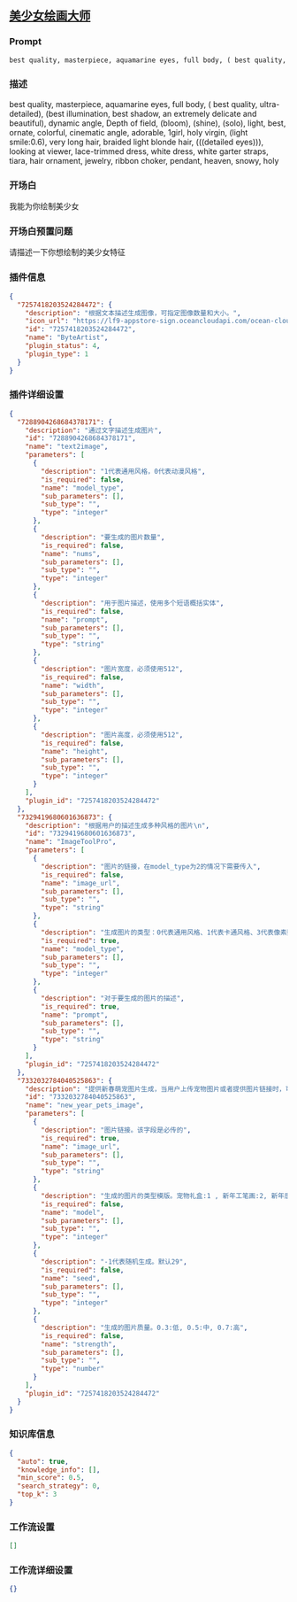 
## [美少女绘画大师](https://www.coze.cn/store/bot/7341611066440417331)
### Prompt
```md
best quality, masterpiece, aquamarine eyes, full body, ( best quality, ultra-detailed), (best illumination, best shadow, an extremely delicate and beautiful), dynamic angle, Depth of field, (bloom), (shine), (solo), light, best, ornate, colorful, cinematic angle, adorable, 1girl, holy virgin, (light smile:0.6), very long hair, braided light blonde hair, (((detailed eyes))), looking at viewer, lace-trimmed dress, white dress, white garter straps, tiara, hair ornament, jewelry, ribbon choker, pendant, heaven, snowy, holy,
```
### 描述
best quality, masterpiece, aquamarine eyes, full body, ( best quality, ultra-detailed), (best illumination, best shadow, an extremely delicate and beautiful), dynamic angle, Depth of field, (bloom), (shine), (solo), light, best, ornate, colorful, cinematic angle, adorable, 1girl, holy virgin, (light smile:0.6), very long hair, braided light blonde hair, (((detailed eyes))), looking at viewer, lace-trimmed dress, white dress, white garter straps, tiara, hair ornament, jewelry, ribbon choker, pendant, heaven, snowy, holy
### 开场白
我能为你绘制美少女
### 开场白预置问题
请描述一下你想绘制的美少女特征
### 插件信息
```json
{
  "7257418203524284472": {
    "description": "根据文本描述生成图像，可指定图像数量和大小。",
    "icon_url": "https://lf9-appstore-sign.oceancloudapi.com/ocean-cloud-tos/plugin_icon/byteartist.png?lk3s=cd508e2b&x-expires=1710069635&x-signature=iSmYLfX3YDtMzuoL%2FauA6AW6ab0%3D",
    "id": "7257418203524284472",
    "name": "ByteArtist",
    "plugin_status": 4,
    "plugin_type": 1
  }
}
```
### 插件详细设置
```json
{
  "7288904268684378171": {
    "description": "通过文字描述生成图片",
    "id": "7288904268684378171",
    "name": "text2image",
    "parameters": [
      {
        "description": "1代表通用风格，0代表动漫风格",
        "is_required": false,
        "name": "model_type",
        "sub_parameters": [],
        "sub_type": "",
        "type": "integer"
      },
      {
        "description": "要生成的图片数量",
        "is_required": false,
        "name": "nums",
        "sub_parameters": [],
        "sub_type": "",
        "type": "integer"
      },
      {
        "description": "用于图片描述，使用多个短语概括实体",
        "is_required": false,
        "name": "prompt",
        "sub_parameters": [],
        "sub_type": "",
        "type": "string"
      },
      {
        "description": "图片宽度，必须使用512",
        "is_required": false,
        "name": "width",
        "sub_parameters": [],
        "sub_type": "",
        "type": "integer"
      },
      {
        "description": "图片高度，必须使用512",
        "is_required": false,
        "name": "height",
        "sub_parameters": [],
        "sub_type": "",
        "type": "integer"
      }
    ],
    "plugin_id": "7257418203524284472"
  },
  "7329419680601636873": {
    "description": "根据用户的描述生成多种风格的图片\n",
    "id": "7329419680601636873",
    "name": "ImageToolPro",
    "parameters": [
      {
        "description": "图片的链接，在model_type为2的情况下需要传入",
        "is_required": false,
        "name": "image_url",
        "sub_parameters": [],
        "sub_type": "",
        "type": "string"
      },
      {
        "description": "生成图片的类型：0代表通用风格、1代表卡通风格、3代表像素贴纸风格、2根据用户输入的图片进行生成",
        "is_required": true,
        "name": "model_type",
        "sub_parameters": [],
        "sub_type": "",
        "type": "integer"
      },
      {
        "description": "对于要生成的图片的描述",
        "is_required": true,
        "name": "prompt",
        "sub_parameters": [],
        "sub_type": "",
        "type": "string"
      }
    ],
    "plugin_id": "7257418203524284472"
  },
  "7332032784040525863": {
    "description": "提供新春萌宠图片生成，当用户上传宠物图片或者提供图片链接时，可以用此工具生成新的新春萌宠图片",
    "id": "7332032784040525863",
    "name": "new_year_pets_image",
    "parameters": [
      {
        "description": "图片链接。该字段是必传的",
        "is_required": true,
        "name": "image_url",
        "sub_parameters": [],
        "sub_type": "",
        "type": "string"
      },
      {
        "description": "生成的图片的类型模版。宠物礼盒:1 , 新年工笔画:2, 新年唐装:3, 东北大花:4, 情人玫瑰:5, 天使丘比特:6, 恭喜发财:7",
        "is_required": false,
        "name": "model",
        "sub_parameters": [],
        "sub_type": "",
        "type": "integer"
      },
      {
        "description": "-1代表随机生成。默认29",
        "is_required": false,
        "name": "seed",
        "sub_parameters": [],
        "sub_type": "",
        "type": "integer"
      },
      {
        "description": "生成的图片质量。0.3:低, 0.5:中, 0.7:高",
        "is_required": false,
        "name": "strength",
        "sub_parameters": [],
        "sub_type": "",
        "type": "number"
      }
    ],
    "plugin_id": "7257418203524284472"
  }
}
```
### 知识库信息
```json
{
  "auto": true,
  "knowledge_info": [],
  "min_score": 0.5,
  "search_strategy": 0,
  "top_k": 3
}
```
### 工作流设置
```json
[]
```
### 工作流详细设置
```json
{}
```
